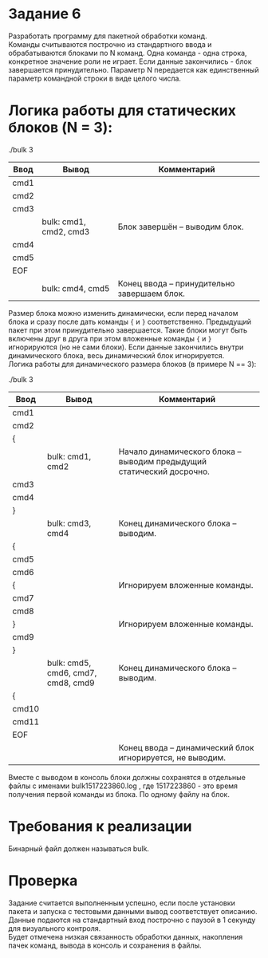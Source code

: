 # Задание 6  
Разработать программу для пакетной обработки команд.  
Команды считываются построчно из стандартного ввода и обрабатываются блоками по N команд. Одна команда - одна строка, конкретное значение роли не играет. Если данные закончились - блок завершается принудительно. Параметр N передается как единственный параметр командной строки в виде целого числа.  
  
# Логика работы для статических блоков (N = 3):  
  
./bulk 3  
  
Ввод|Вывод|Комментарий
----|----------|----------
cmd1||
cmd2||
cmd3||
||bulk: cmd1, cmd2, cmd3|Блок завершён – выводим блок.
cmd4||
cmd5||
EOF||
||bulk: cmd4, cmd5|Конец ввода – принудительно завершаем блок.  
  
Размер блока можно изменить динамически, если перед началом блока и сразу после дать команды `{` и `}` соответственно. Предыдущий пакет при этом принудительно завершается. Такие блоки могут быть включены друг в друга при этом вложенные команды `{` и `}` игнорируются (но не сами блоки). Если данные закончились внутри динамического блока, весь динамический блок игнорируется.  
Логика работы для динамического размера блоков (в примере N == 3):  
  
./bulk 3  
  
Ввод|Вывод|Комментарий
----|----------|----------
cmd1||
cmd2||
{||
||bulk: cmd1, cmd2|Начало динамического блока – выводим предыдущий статический досрочно.
cmd3||
cmd4||
}||
||bulk: cmd3, cmd4|Конец динамического блока – выводим.
{||
cmd5|
cmd6|
{||Игнорируем вложенные команды.
cmd7||
cmd8||
}||Игнорируем вложенные команды.
cmd9||
}||
||bulk: cmd5, cmd6, cmd7, cmd8, cmd9|Конец динамического блока – выводим.
{||
cmd10||
cmd11||
EOF||
|||Конец ввода – динамический блок игнорируется, не выводим.  
  
  
Вместе с выводом в консоль блоки должны сохранятся в отдельные файлы с именами bulk1517223860.log , где 1517223860 - это время получения первой команды из блока. По одному файлу на блок.  
  
# Требования к реализации  
Бинарный файл должен называться bulk.  
  

# Проверка  
Задание считается выполненным успешно, если после установки пакета и запуска с тестовыми данными вывод соответствует описанию. Данные подаются на стандартный вход построчно с паузой в 1 секунду для визуального контроля.  
Будет отмечена низкая связанность обработки данных, накопления пачек команд, вывода в консоль и сохранения в файлы.  
